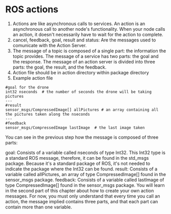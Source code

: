 # ROS actions #

1) Actions are like asynchronous calls to services. An action is an asynchronous call to another node's functionality.  When your node calls an action, it doesn't necessarily have to wait for the action to complete.
2) cancel, feedback, goal, result and status: Are the messages used to comunicate with the Action Server. 
3)  The message of a topic is composed of a single part: the information the topic provides.
    The message of a service has two parts: the goal and the response.
    The message of an action server is divided into three parts: the goal, the result, and the feedback.
4) Action file should be in action directory within package directory
5) Example action file
```
#goal for the drone
int32 nseconds  # the number of seconds the drone will be taking pictures
---
#result
sensor_msgs/CompressedImage[] allPictures # an array containing all the pictures taken along the nseconds
---
#feedback
sensor_msgs/CompressedImage lastImage  # the last image taken

```

You can see in the previous step how the message is composed of three parts:

goal: Consists of a variable called nseconds of type Int32. This Int32 type is a standard ROS message, therefore, it can be found in the std_msgs package. Because it's a standard package of ROS, it's not needed to indicate the package where the Int32 can be found.
result: Consists of a variable called allPictures, an array of type CompressedImage[] found in the sensor_msgs package.
feedback: Consists of a variable called lastImage of type CompressedImage[] found in the sensor_msgs package.
You will learn in the second part of this chapter about how to create your own action messages. For now, you must only understand that every time you call an action, the message implied contains three parts, and that each part can contain more than one variable. 
